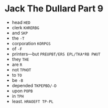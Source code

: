 # Jack The Dullard Part 9

* head `HED`
* clerk `KHRERBG`
* and `SKP`
* the `-T`
* corporation `KORPGS`
* of `-F`
* printers—but `PREUPBT/ERS EPL/TKA*RB PWUT`
* they `THE`
* are `R`
* not `TPHOT`
* to `TO`
* be `-B`
* depended `TKPEPBD/-D`
* upon `POPB`
* in `TPH`
* least. `HRAOEFT TP-PL`
